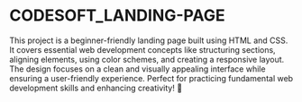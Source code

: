 # CODESOFT_LANDING-PAGE

This project is a beginner-friendly landing page built using HTML and CSS. It covers essential web development concepts like structuring sections, aligning elements, using color schemes, and creating a responsive layout. The design focuses on a clean and visually appealing interface while ensuring a user-friendly experience. Perfect for practicing fundamental web development skills and enhancing creativity! 🚀

